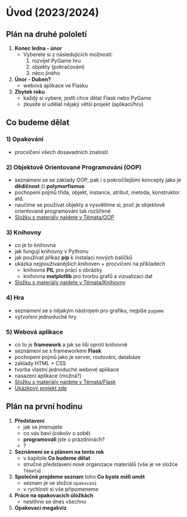 # Úvod (2023/2024)


## Plán na druhé pololetí

1. **Konec ledna - únor**
   - Vyberete si z následujících možností:
     1. rozvíjet PyGame hru
     2. objekty (pokračování)
     3. něco jiného
2. **Únor - Duben?**
   - webová aplikace ve Flasku
3. **Zbytek roku**
   - každý si vybere, jestli chce dělat Flask nebo PyGame
   - zkusíte si udělat nějaký větší projekt (aplikaci/hru)

## Co budeme dělat


### 1) Opakování
  - procvičení všech dosavadních znalostí

### 2) Objektově Orientované Programování (OOP)
  - seznámení se se základy OOP, pak i s pokročilejšími koncepty jako je **dědičnost** či **polymorfismus**
  - pochopení pojmů třída, objekt, instance, atribut, metoda, konstruktor atd.
  - naučíme se používat objekty a vysvětlíme si, proč je objektově orientované programování tak rozšířené
  - [Složku s materiály najdete v Témata/OOP](../../Témata/OOP/)

### 3) Knihovny
  - co je to knihovna
  - jak fungují knihovny v Pythonu
  - jak používat příkaz **pip** k instalaci nových balíčků
  - ukázka nejpoužívanějších knihoven + procvičení na příkladech
    - knihovna **PIL** pro práci s obrázky
    - knihovna **matplotlib** pro tvorbu grafů a vizualizaci dat
  - [Složku s materiály najdete v Témata/Knihovny](../../Témata/Knihovny/)

### 4) Hra
  - seznámení se s nějakým nástrojem pro grafiku, nejpíše `pygame`
  - vytvoření jednoduché hry

### 5) Webová aplikace
  - co to je **framework** a jak se liší oproti knihovně
  - seznámení se s frameworkem **Flask**
  - pochopení pojmů jako je server, routování, databáze
  - základy HTML + CSS
  - tvorba vlastní jednoduché webové aplikace
  - nasazení aplikace (možná?)
  - [Složku s materiály najdete v Témata/Flask](../../Témata/Flask/)
  - [Ukázkový projekt zde](../../Témata/Flask/sablona)


## Plán na první hodinu

1. **Představení**
    - jak se jmenujete
    - co vás baví (cokoliv o sobě)
    - **programovali** jste o prázdninách?
    - ?
2. **Seznámení se s plánem na tento rok**
    - v kapitole **Co budeme dělat**
    - stručné představení nové organizace materiálů (vše je ve složce `Témata`)
3. **Společně projdeme seznam** toho **Co byste měli umět**
    - seznam je ve složce `opakovani`
    - v rychlosti si vše připomeneme
4. **Práce na opakovacích úložkách**
    - nestihne se dnes všechno
5. **Opakovací megakvíz**

